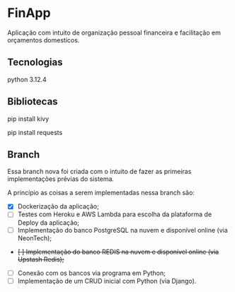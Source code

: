 # FinApp

Aplicação com intuito de organização pessoal financeira e facilitação 
em orçamentos domesticos.

## Tecnologias

python 3.12.4

## Bibliotecas

pip install kivy

pip install requests


## Branch

Essa branch nova foi criada com o intuito de fazer as primeiras implementações prévias do sistema.

A princípio as coisas a serem implementadas nessa branch são: 

- [x] Dockerização da aplicação;
- [ ] Testes com Heroku e AWS Lambda para escolha da plataforma de Deploy da aplicação;
- [ ] Implementação do banco PostgreSQL na nuvem e disponível online (via NeonTech);
- ~~[ ] Implementação do banco REDIS na nuvem e disponível online (via Upstash Redis);~~
- [ ] Conexão com os bancos via programa em Python;
- [ ] Implementação de um CRUD inicial com Python (via Django).